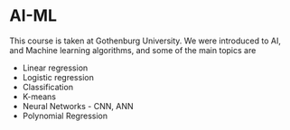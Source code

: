 # AI-ML
This course is taken at Gothenburg University.
We were introduced to AI, and Machine learning algorithms, and some of the main topics are
* Linear regression
* Logistic regression
* Classification
* K-means
* Neural Networks - CNN, ANN
* Polynomial Regression

